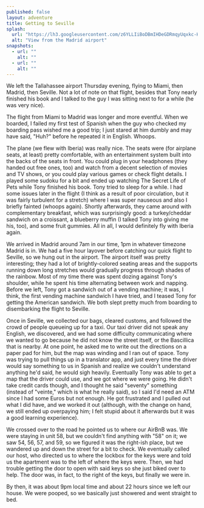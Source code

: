```yaml
---
published: false
layout: adventure
title: Getting to Seville
splash:
  url: "https://lh3.googleusercontent.com/z6YLLIiBoDBmIHDeGDRmqyUqxkc-HyiLadcwEuAoU5sDCud5AW0tgFYZDJIxDwpo_M9407ZEuDNC1t_BRW8kDiTYvBrgKmRCVYRLibhZyUfClgq6XXENoNMqZ4eW59MEmqzQv4xu1YK3Li_sfrXWYZXx3OZiWgBzAARCT-Vu3PlaMcFVdu2dOklLw9GMqddmP_4YIIK3qo4CejKfAXRP5JtbFzX_1zMqAWF2yR20DrR5u94czMs5R0HaBMOEhfLYjiAW6Nh7fn07SI6T3UXTvNXkrxspSYhXLqeJ6E2donhaq8KudqKOZFPYTFn8DLeIy3abGlhAALJGaa9FyREMncjF68vgRswxxTWxSkE1NJKafSNSBnVXDNAxGxnQIYDuys8hIuUZcmRFN6S75ELuot6Nmv2Ub4MORXu4v1cHd12JiiQxgIGNuUOCxTmhTFIQ7LJhXAxOhDYeDBEZ1prztOpad3Id6JzZ7OE6gf11EPbGglT76EGx6DEXjSLuN-RszujOOkxgd5ljEpidRvACotODMKN7IqZIJMdY7MQZnszvqk2Kp4b-HhWFH-1aAbnJu6KbJb_PkCngheRzJwe-MERI2ReageKmkYbjUxyW1t2-ePXupdrHTA0og48nhFe3h4enl0UVOcWVZtCzrMiV2Kp5DKYp0c3PENRSpfSq2w=w1245-h934-no"
  alt: "View from the Madrid airport"
snapshots:
  - url: ""
    alt: ""
  - url: ""
    alt: ""
---
```


We left the Tallahassee airport Thursday evening, flying to Miami, then Madrid, then Seville. Not a lot of note on that flight, besides that Tony nearly finished his book and I talked to the guy I was sitting next to for a while (he was very nice).

The flight from Miami to Madrid was longer and more eventful. When we boarded, I failed my first test of Spanish when the guy who checked my boarding pass wished me a good trip; I just stared at him dumbly and may have said, "Huh?" before he repeated it in English. Whoops.

The plane (we flew with Iberia) was really nice. The seats were (for airplane seats, at least) pretty comfortable, with an entertainment system built into the backs of the seats in front. You could plug in your headphones (they handed out free ones, too) and watch from a decent selection of movies and TV shows, or you could play various games or check flight details. I played some sudoku for a bit and ended up watching The Secret Life of Pets while Tony finished his book. Tony tried to sleep for a while. I had some issues later in the flight (I think as a result of poor circulation, but it was fairly turbulent for a stretch) where I was super nauseous and also I briefly fainted (whoops again). Shortly afterwards, they came around with complementary breakfast, which was surprisingly good: a turkey/cheddar sandwich on a croissant, a blueberry muffin (I talked Tony into giving me his, too), and some fruit gummies. All in all, I would definitely fly with Iberia again.

We arrived in Madrid around 7am in our time, 1pm in whatever timezone Madrid is in. We had a five hour layover before catching our quick flight to Seville, so we hung out in the airport. The airport itself was pretty interesting; they had a lot of brightly-colored seating areas and the supports running down long stretches would gradually progress through shades of the rainbow. Most of my time there was spent dozing against Tony's shoulder, while he spent his time alternating between work and napping. Before we left, Tony got a sandwich out of a vending machine; it was, I think, the first vending machine sandwich I have tried, and I teased Tony for getting the American sandwich. We both slept pretty much from boarding to disembarking the flight to Seville.

Once in Seville, we collected our bags, cleared customs, and followed the crowd of people queueing up for a taxi. Our taxi driver did not speak any English, we discovered, and we had some difficulty communicating where we wanted to go because he did not know the street itself, or the Bascillica that is nearby. At one point, he asked me to write out the directions on a paper pad for him, but the map was winding and I ran out of space. Tony was trying to pull things up in a translator app, and just every time the driver would say something to us in Spanish and realize we couldn't understand anything he'd said, he would sigh heavily. 
Eventually Tony was able to get a map that the driver could use, and we got where we were going. He didn't take credit cards though, and I thought he said "seventy" something (instead of "veinte," which is what he really said), so I said I'd need an ATM since I had some Euros but not enough. He got frustrated and I pulled out what I did have, and we worked it out (although, with the change on hand, we still ended up overpaying him; I felt stupid about it afterwards but it was a good learning experience).

We crossed over to the road he pointed us to where our AirBnB was. We were staying in unit 58, but we couldn't find anything with "58" on it; we saw 54, 56, 57, and 59, so we figured it was the right-ish place, but we wandered up and down the street for a bit to check. We eventually called our host, who directed us to where the lockbox for the keys were and told us the apartment was to the left of where the keys were. Then, we had trouble getting the door to open with said keys so she just biked over to help. The door was, in fact, to the right of the keys, but finally we were in. 

By then, it was about 9pm local time and about 22 hours since we left our house. We were pooped, so we basically just showered and went straight to bed.
